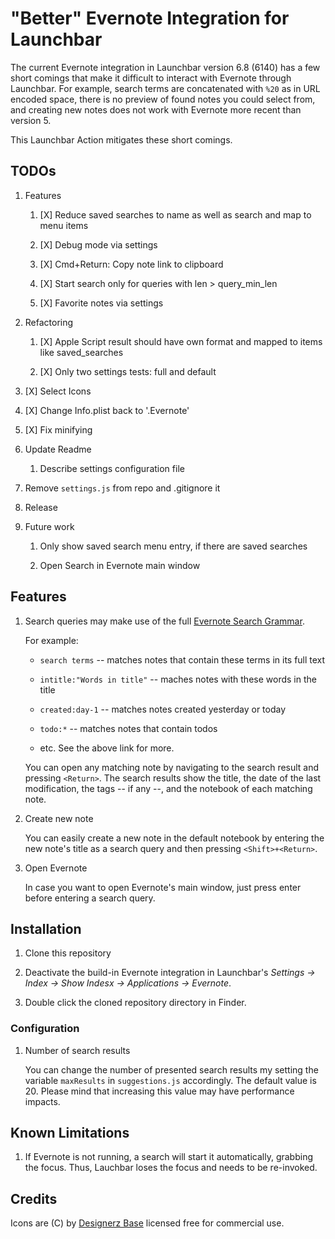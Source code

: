# "Better" Evernote Integration for Launchbar

The current Evernote integration in Launchbar version 6.8 (6140) has a few short comings that make it difficult to interact with Evernote through Launchbar. For example, search terms are concatenated with `%20` as in URL encoded space, there is no preview of found notes you could select from, and creating new notes does not work with Evernote more recent than version 5.

This Launchbar Action mitigates these short comings.


## TODOs

1. Features

    1. [X] Reduce saved searches to name as well as search and map to menu items

    1. [X] Debug mode via settings

    1. [X] Cmd+Return: Copy note link to clipboard

    1. [X] Start search only for queries with len > query_min_len

    1. [X] Favorite notes via settings

1. Refactoring

    1. [X] Apple Script result should have own format and mapped to items like saved_searches

    1. [X] Only two settings tests: full and default

1. [X] Select Icons

1. [X] Change Info.plist back to '.Evernote'

1. [X] Fix minifying

1. Update Readme

    1. Describe settings configuration file

1. Remove  `settings.js` from repo and .gitignore it

1. Release

1. Future work

    1. Only show saved search menu entry, if there are saved searches

    1. Open Search in Evernote main window

## Features

1. Search queries may make use of the full [Evernote Search Grammar](https://dev.evernote.com/doc/articles/search_grammar.php).

    For example:

    * `search terms` -- matches notes that contain these terms in its full text

    * `intitle:"Words in title"` -- maches notes with these words in the title

    * `created:day-1` -- matches notes created yesterday or today

    * `todo:*` -- matches notes that contain todos

    * etc. See the above link for more.

    You can open any matching note by navigating to the search result and pressing `<Return>`. The search results show the title, the date of the last modification, the tags -- if any --, and the notebook of each matching note.

1. Create new note

    You can easily create a new note in the default notebook by entering the new note's title as a search query and then pressing `<Shift>+<Return>`.

1. Open Evernote

    In case you want to open Evernote's main window, just press enter before entering a search query.


## Installation

1. Clone this repository

1. Deactivate the build-in Evernote integration in Launchbar's _Settings -> Index -> Show Indesx ->  Applications -> Evernote_.

1. Double click the cloned repository directory in Finder.


### Configuration

1. Number of search results

    You can change the number of presented search results my setting the variable `maxResults` in `suggestions.js` accordingly. The default value is 20. Please mind that increasing this value may have performance impacts.


## Known Limitations

1. If Evernote is not running, a search will start it automatically, grabbing the focus. Thus, Lauchbar loses the focus and needs to be re-invoked.


## Credits

Icons are (C) by [Designerz Base](https://www.iconfinder.com/iconsets/faticons) licensed free for commercial use.


